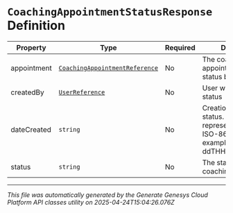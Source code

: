 # `CoachingAppointmentStatusResponse` Definition

| Property | Type | Required | Description |
|----------|------|----------|-------------|
| appointment | [`CoachingAppointmentReference`](coachingappointmentreference-definition.md) | No | The coaching appointment this status belongs to |
| createdBy | [`UserReference`](userreference-definition.md) | No | User who updated the status |
| dateCreated | `string` | No | Creation time of the status. Date time is represented as an ISO-8601 string. For example: yyyy-MM-ddTHH:mm:ss[.mmm]Z |
| status | `string` | No | The status of the coaching appointment |

---

*This file was automatically generated by the Generate Genesys Cloud Platform API classes utility on 2025-04-24T15:04:26.076Z*